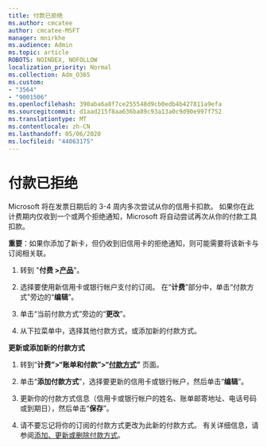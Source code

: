 ```yaml
---
title: 付款已拒绝
ms.author: cmcatee
author: cmcatee-MSFT
manager: mnirkhe
ms.audience: Admin
ms.topic: article
ROBOTS: NOINDEX, NOFOLLOW
localization_priority: Normal
ms.collection: Adm_O365
ms.custom:
- "3564"
- "9001506"
ms.openlocfilehash: 390aba6a8f7ce255548d9cb0edb4b427811a9efa
ms.sourcegitcommit: d1aad215f8aa636ba89c93a13a0c9d90e997f752
ms.translationtype: MT
ms.contentlocale: zh-CN
ms.lasthandoff: 05/06/2020
ms.locfileid: "44063175"
---
```

# <a name="payment-declined"></a>付款已拒绝

Microsoft 将在发票日期后的 3-4 周内多次尝试从你的信用卡扣款。  如果你在此计费期内仅收到一个或两个拒绝通知，Microsoft 将自动尝试再次从你的付款工具扣款。  

**重要**：如果你添加了新卡，但仍收到旧信用卡的拒绝通知，则可能需要将该新卡与订阅相关联。

1. 转到 "**付费 >[产品](https://go.microsoft.com/fwlink/p/?linkid=842054)**"。

2. 选择要使用新信用卡或银行帐户支付的订阅。 在“**计费**”部分中，单击“付款方式”旁边的“**编辑**”。

3. 单击“当前付款方式”旁边的“**更改**”。

4. 从下拉菜单中，选择其他付款方式，或添加新的付款方式。

**更新或添加新的付款方式**

1. 转到“**计费”>“账单和付款”>“[付款方式](https://go.microsoft.com/fwlink/p/?linkid=2018806)”** 页面。

2. 单击“**添加付款方式**”，选择要更新的信用卡或银行帐户，然后单击“**编辑**”。

3. 更新你的付款方式信息（信用卡或银行帐户的姓名、账单邮寄地址、电话号码或到期日），然后单击“**保存**”。

4. 请不要忘记将你的订阅的付款方式更改为此新的付款方式。 有关详细信息，请参阅[添加、更新或删除付款方式](https://go.microsoft.com/fwlink/?linkid=2118133)。
